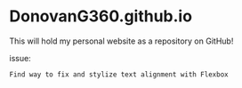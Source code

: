 # DonovanG360.github.io

This will hold my personal website as a repository on GitHub!

issue:

    Find way to fix and stylize text alignment with Flexbox